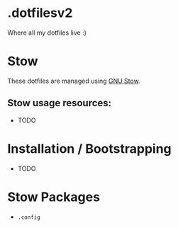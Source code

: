# .dotfilesv2
Where all my dotfiles live :)

# Stow
These dotfiles are managed using [GNU Stow](https://www.gnu.org/software/stow/).

## Stow usage resources:
- TODO

# Installation / Bootstrapping
- TODO

# Stow Packages
- `.config`
